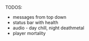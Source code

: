 ﻿TODOS:

* messages from top down 
* status bar with health
* audio - day chill, night deathmetal
* player mortality